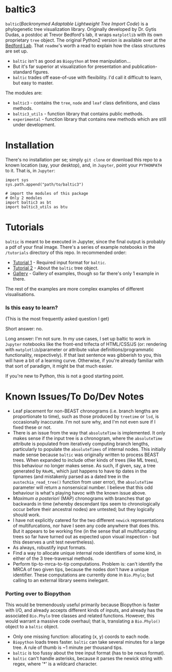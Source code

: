# baltic3

`baltic`(*Backronymed Adaptable Lightweight Tree Import Code*) is a phylogenetic tree visualization library. Originally developed by Dr. Gytis Dudas, a postdoc at Trevor Bedford's lab, it wraps `matplotlib` with its own proprietary `tree` object. The original Python2 version is available over at the [Bedford Lab](https://github.com/blab/baltic). That `readme`'s worth a read to explain how the class structures are set up.

* `baltic` isn't as good as `Biopython` at tree manipulation...
* But it's far superior at visualization for presentation and publication-standard figures.
* `baltic` trades off ease-of-use with flexibility. I'd call it difficult to learn, but easy to master.

The modules are:

* `baltic3` - contains the `tree`, `node` and `leaf` class definitions, and class methods.
* `baltic3_utils` - function library that contains public methods.
* `experimental` - function library that contains new methods which are still under development.

# Installation

There's no installation per se; simply `git clone` or download this repo to a known location (say, your desktop), and, in `Jupyter`, point your `PYTHONPATH` to it. That is, in `Jupyter`:

```
import sys
sys.path.append("path/to/baltic3")

# import the modules of this package
# Only 2 modules
import baltic3 as bt
import baltic3_utils as btu
```

# Tutorials

`baltic` is meant to be executed in Jupyter, since the final output is probably a pdf of your final image. There's a series of example notebooks in the `/tutorials` directory of this repo. In recommended order:

* [Tutorial 1](https://github.com/Don86/baltic3/blob/master/tutorials-and-examples/Tutorial1.md) - Required input format for `baltic`.
* [Tutorial 2](https://github.com/Don86/baltic3/blob/master/tutorials-and-examples/Tutorial2.md) - About the `baltic` tree object.
* [Gallery](https://github.com/Don86/baltic3/blob/master/tutorials-and-examples/Gallery.ipynb) - Gallery of examples, though so far there's only 1 example in there.

The rest of the examples are more complex examples of different visualisations.

### Is this easy to learn?

(This is the most frequently asked question I get)

Short answer: no.

Long answer: I'm not sure. In my use cases, I set up baltic to work in `Jupyter` notebooks like the front-end trifecta of HTML/CSS/JS (or: rendering with `matplotlib`/parameter or attribute value definitions/programmatic functionality, respectively).  If that last sentence was gibberish to you, this will have a bit of a learning curve. Otherwise, if you're already familiar with that sort of paradigm, it might be that much easier. 

If you're new to Python, this is not a good starting point.

# Known Issues/To Do/Dev Notes

* Leaf placement for non-BEAST chronograms (i.e. branch lengths are proportionate to time), such as those produced by `treetime` or `lsd`, is occasionally inaccurate. I'm not sure why, and I'm not even sure if I fixed these or not.  
* There is an issue from the way that `absoluteTime` is implemented. It only makes sense if the input tree is a chronogram, where the `absoluteTime` attribute is populated from iteratively computing branch lengths, particularly to populate the `absoluteTimes` of internal nodes. This initially made sense because `baltic` was originally written to process BEAST trees. When expanded to include other kinds of trees (like ML trees), this behaviour no longer makes sense. As such, if given, say, a tree generated by `RAxML`, which just happens to have tip dates in the tipnames (and mistakenly parsed as a dated tree in the `austechia_read_tree()` function from user error), the `absoluteTime` parameter will return a nonsensical number. I believe that this odd behaviour is what's playing havoc with the known issue above.
* *Maximum a posteriori* (MAP) chronograms with branches that go backwards in time (whereby descendant tips seem to chronologically occur before their ancestral nodes) are untested; but they logically should work.
* I have not explicitly catered for the two different `newick` representations of multifurcations, nor have I seen any code anywhere that does this. But it appears to be working fine (in the sense that all multifurcating trees so far have turned out as expected upon visual inspection - but this deserves a unit test nevertheless).
* As always, robustify input formats.
* Find a way to allocate unique internal node identifiers of some kind, in either of the 3 tree-traversal methods.
* Perform tip-to-mrca-to-tip computations. Problem is: can't identify the MRCA of two given tips, because the nodes don't have a unique identifier. These computations are currently done in `Bio.Phylo`; but calling to an external library seems inelegant.

### Porting over to Biopython

This would be tremendously useful primarily because Biopython is faster with I/O, and already accepts different kinds of inputs, and already has the associated `Bio.Phylo` tree classes and related functions. However, this would warrant a massive code overhaul; that is, translating a `Bio.Phylo()` object to a `baltic` object.

* Only one missing function: allocating (x, y) coords to each node.
* `Biopython` loads trees faster. `baltic` can take several minutes for a large tree. A rule of thumb is ~1 minute per thousand tips.
* `baltic` is too fussy about the tree input format (has to be nexus format).
* `baltic` can't handle asterisks, because it parses the newick string with regex, where '\*' is a wildcard character.
